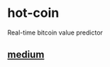 # hot-coin
Real-time bitcoin value predictor

## [medium](https://medium.com/@sdamoosavi/real-time-bitcoin-monitoring-and-prediction-with-bokeh-and-twisted-205f0d492df0)
